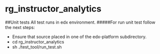 # rg_instructor_analytics

##Unit tests
All test runs in edx environment. 
#####For run unit test follow the next steps:
* Ensure that source placed in one of the edx-platform subdirectory.
* cd rg_instructor_analytics
* sh ./test_tool/run_test.sh
